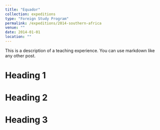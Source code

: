 ```yaml
---
title: "Equador"
collection: expeditions
type: "Foreign Study Program"
permalink: /expeditions/2014-southern-africa
venue: ""
date: 2014-01-01
location: ""
---
```


This is a description of a teaching experience. You can use markdown like any other post.

Heading 1
======

Heading 2
======

Heading 3
======
